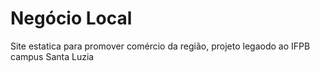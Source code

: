# Negócio Local
Site estatica para promover comércio da região, projeto legaodo ao IFPB campus Santa Luzia
